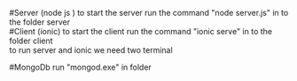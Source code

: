 #Server (node js )
    to start the server run the command "node server.js" in to the folder server </br>
#Client (ionic)
    to start the client run the command "ionic serve" in to the folder client </br>
to run server and ionic we need two terminal </br>

#MongoDb
    run "mongod.exe" in folder

       
    
    